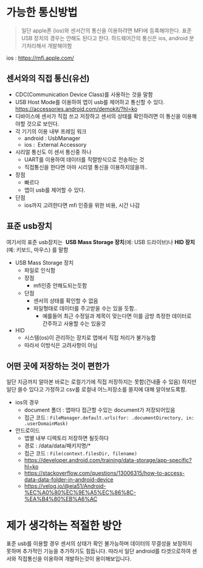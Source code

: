 
# 가능한 통신방법

> 일단 apple폰 (ios)와 센서간의 통신을 이용하려면 MFI에 등록해야한다.
> 표준 USB 장치의 경우는 안해도 된다고 한다.
> 하드웨어간의 통신은 ios, android 분기처리해서 개발해야함

ios : https://mfi.apple.com/

## 센서와의 직접 통신(유선)
- CDC(Communication Device Class)를 사용하는 것을 말함
- USB Host Mode를 이용하여 앱이 usb를 제어하고 통신할 수 있다.
  https://accessories.android.com/demokit/?hl=ko
- 디바이스에 센서가 직접 쓰고 저장하고 센서의 상태를 확인하려면 이 통신을 이용해야할 것으로 보인다.	
- 각 기기의 이용 내부 프레임 워크
	- android : UsbManager
	- ios :  External Accessory
- 시리얼 통신도 이 센서 통신중 하나
	- UART를 이용하여 데이터를 직렬방식으로 전송하는 것
	- 직접통신을 한다면 아마 시리얼 통신을 이용하지않을까..
- 장점
	- 빠르다
	- 앱이 usb를 제어할 수 있다.
- 단점
	- ios까지 고려한다면 mfi 인증을 위한 비용, 시간 나감


## 표준 usb장치
여기서의 표준 usb장치는  **USB Mass Storage 장치**(예: USB 드라이브)나 **HID 장치**(예: 키보드, 마우스) 를 말함

- USB Mass Storage 장치
	- 파일로 인식함
	- 장점
		- mfi인증 안해도되는듯함
	- 단점
		- 센서의 상태를 확인할 수 없음
		- 파일형태로 데이터를 주고받을 수는 있을 듯함..
			- 예를들어 최근 수정일과 제목이 맞는다면 이를 금방 측정한 데이터로 간주하고 사용할 수는 있을것
- HID
	- 시스템(os)이 관리하는 장치로 앱에서 직접 처리가 불가능함
	- 따라서 이방식은 고려사항이 아님

## 어떤 곳에 저장하는 것이 편한가
일단 지금까지 알아본 바로는 로컬기기에 직접 저장하지는 못함(건내줄 수 있음)
하지만 일단 쓸수 있다고 가정하고 csv를 로컬내 어느저장소를 쓸지에 대해 알아보도록함.
- ios의 경우 
	- document 폴더 : 앱마다 접근할 수있는 document가 저장되어있음
	- 접근 코드 : `FileManager.default.urls(for: .documentDirectory, in: .userDomainMask)`
- 안드로이드
	- 앱별 내부 디렉토리 저장하면 될듯하다
	- 경로 : /data/data/패키지명/*
	- 접근 코드 : `File(context.filesDir, filename)`
	- https://developer.android.com/training/data-storage/app-specific?hl=ko
	- https://stackoverflow.com/questions/13006315/how-to-access-data-data-folder-in-android-device
	- https://velog.io/@eia51/Android-%EC%A0%80%EC%9E%A5%EC%86%8C-%EA%B4%80%EB%A6%AC


# 제가 생각하는 적절한 방안

표준 usb를 이용할 경우 센서의 상태가 확인 불가능하며 데이터의 무결성을 보장하지 못하며 추가적인 기능을 추가하기도 힘듭니다. 따라서 일단 android를 타겟으로하여 센서와 직접통신을 이용하여 개발하는것이 용이해보입니다.
